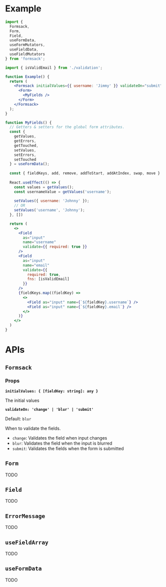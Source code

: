 # Example

```jsx
import { 
  Formsack, 
  Form, 
  Field, 
  useFormData,
  useFormMutators,
  useFieldData,
  useFieldMutators
} from 'formsack';

import { isValidEmail } from './validation';

function Example() {
  return (
    <Formsack initialValues={{ username: 'Jimmy' }} validateOn="submit">
      <Form>
        <MyFields />
      </Form>
    </Formsack>
  );
}

function MyFields() {
  // Getters & setters for the global form attributes.
  const { 
    getValues, 
    getErrors, 
    getTouched,
    setValues,
    setErrors,
    setTouched
  } = useFormData();
  
  const { fieldKeys, add, remove, addToStart, addAtIndex, swap, move } = useFieldArray('friends');
  
  React.useEffect(() => {
    const values = getValues();
    const usernameValue = getValues('username');
   
    setValues({ username: 'Johnny' });
    // OR
    setValues('username', 'Johnny');
  }, [])

  return (
    <>
      <Field 
        as="input" 
        name="username" 
        validate={{ required: true }} 
      />
      <Field 
        as="input" 
        name="email" 
        validate={{ 
          required: true, 
          fns: [isValidEmail] 
        }} 
      />
      {fieldKeys.map((fieldKey) =>
        <>
          <Field as="input" name={`${fieldKey}.username`} />
          <Field as="input" name={`${fieldKey}.email`} />
        </>
      )}
    </>
  )
}
```

# APIs

## `Formsack`

### Props

**`initialValues: { [fieldKey: string]: any }`**

The initial values

**`validateOn: 'change' | 'blur' | 'submit'`**

Default: `blur`

When to validate the fields.

- `change`: Validates the field when input changes
- `blur`: Validates the field when the input is blurred
- `submit`: Validates the fields when the form is submitted

## `Form`

TODO

## `Field`

TODO

## `ErrorMessage`

TODO

## `useFieldArray`

TODO

## `useFormData`

TODO

